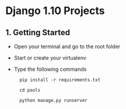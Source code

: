 # Django 1.10 Projects

## 1. Getting Started


* Open your terminal and go to the root folder
* Start or create your virtualenv
* Type the following commands

        pip install -r requirements.txt   
        
        cd pools

        python manage.py runserver


